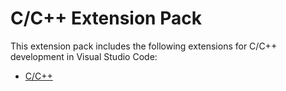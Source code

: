 # C/C++ Extension Pack

This extension pack includes the following extensions for C/C++ development in Visual Studio Code:

- [C/C++](https://marketplace.visualstudio.com/items?itemName=ms-vscode.cpptools)
